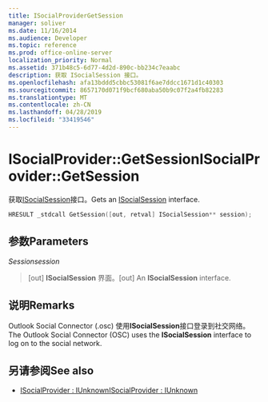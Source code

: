```yaml
---
title: ISocialProviderGetSession
manager: soliver
ms.date: 11/16/2014
ms.audience: Developer
ms.topic: reference
ms.prod: office-online-server
localization_priority: Normal
ms.assetid: 371b48c5-6d77-4d2d-890c-bb234c7eaabc
description: 获取 ISocialSession 接口。
ms.openlocfilehash: afa13bddd5cbbc53081f6ae7ddcc1671d1c40303
ms.sourcegitcommit: 8657170d071f9bcf680aba50b9c07f2a4fb82283
ms.translationtype: MT
ms.contentlocale: zh-CN
ms.lasthandoff: 04/28/2019
ms.locfileid: "33419546"
---
```

# <a name="isocialprovidergetsession"></a><span data-ttu-id="7ece7-103">ISocialProvider::GetSession</span><span class="sxs-lookup"><span data-stu-id="7ece7-103">ISocialProvider::GetSession</span></span>

<span data-ttu-id="7ece7-104">获取[ISocialSession](isocialsessioniunknown.md)接口。</span><span class="sxs-lookup"><span data-stu-id="7ece7-104">Gets an [ISocialSession](isocialsessioniunknown.md) interface.</span></span> 
  
```cpp
HRESULT _stdcall GetSession([out, retval] ISocialSession** session);
```

## <a name="parameters"></a><span data-ttu-id="7ece7-105">参数</span><span class="sxs-lookup"><span data-stu-id="7ece7-105">Parameters</span></span>

<span data-ttu-id="7ece7-106">_Session_</span><span class="sxs-lookup"><span data-stu-id="7ece7-106">_session_</span></span>
  
> <span data-ttu-id="7ece7-107">[out] **ISocialSession** 界面。</span><span class="sxs-lookup"><span data-stu-id="7ece7-107">[out] An **ISocialSession** interface.</span></span> 
    
## <a name="remarks"></a><span data-ttu-id="7ece7-108">说明</span><span class="sxs-lookup"><span data-stu-id="7ece7-108">Remarks</span></span>

<span data-ttu-id="7ece7-109">Outlook Social Connector (.osc) 使用**ISocialSession**接口登录到社交网络。</span><span class="sxs-lookup"><span data-stu-id="7ece7-109">The Outlook Social Connector (OSC) uses the **ISocialSession** interface to log on to the social network.</span></span> 
  
## <a name="see-also"></a><span data-ttu-id="7ece7-110">另请参阅</span><span class="sxs-lookup"><span data-stu-id="7ece7-110">See also</span></span>

- [<span data-ttu-id="7ece7-111">ISocialProvider : IUnknown</span><span class="sxs-lookup"><span data-stu-id="7ece7-111">ISocialProvider : IUnknown</span></span>](isocialprovideriunknown.md)

